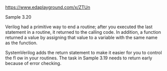 https://www.edaplayground.com/x/ZTUn

Sample 3.20

Verilog had a primitive way to end a routine; after you executed the last statement in
a routine, it returned to the calling code. In addition, a function returned a value by
assigning that value to a variable with the same name as the function.

SystemVerilog adds the return statement to make it easier for you to control the
fl ow in your routines. The task in Sample 3.19 needs to return early because of error
checking.